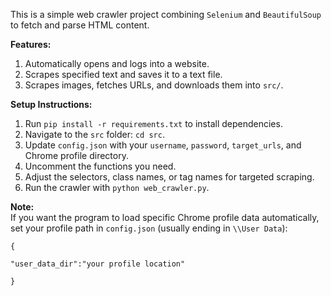 
This is a simple web crawler project combining `Selenium` and `BeautifulSoup` to fetch and parse HTML content.

**Features:**

1. Automatically opens and logs into a website.
2. Scrapes specified text and saves it to a text file.
3. Scrapes images, fetches URLs, and downloads them into `src/`.

**Setup Instructions:**

1. Run `pip install -r requirements.txt` to install dependencies.
2. Navigate to the `src` folder: `cd src`.
3. Update `config.json` with your `username`, `password`, `target_urls`, and Chrome profile directory.
4. Uncomment the functions you need.
5. Adjust the selectors, class names, or tag names for targeted scraping.
6. Run the crawler with `python web_crawler.py`.

**Note:**  
If you want the program to load specific Chrome profile data automatically, set your profile path in `config.json` (usually ending in `\\User Data`):

```
{

"user_data_dir":"your profile location"

}

```